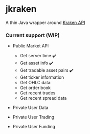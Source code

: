 # jkraken
A thin Java wrapper around [Kraken API](https://www.kraken.com/features/api)

### Current support (WIP)

* Public Market API
   * Get server time :heavy_check_mark:
   * Get asset info :heavy_check_mark:
   * Get tradable asset pairs :heavy_check_mark:
   * Get ticker information
   * Get OHLC data
   * Get order book
   * Get recent trades
   * Get recent spread data
   
* Private User Data
* Private User Trading
* Private User Funding
